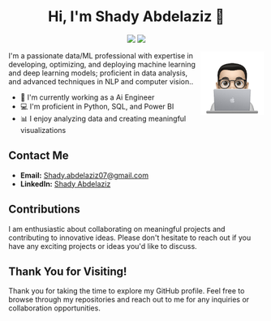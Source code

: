 <h1 align="center">Hi, I'm Shady Abdelaziz 👋</h1>
<p align="center">
    <a href="mailto:Shady.abdelaziz07@gmail.com"><img src="https://img.shields.io/badge/email-%23D14836?style=flat&logo=gmail&logoColor=white"/></a>
    <a href="https://www.linkedin.com/in/shady-abdelaziz-6bba56209/"><img src="https://img.shields.io/badge/linkedin-%230177B5?style=flat&logo=linkedin&logoColor=white"/></a>
</p>

<img src="https://github.com/Shady-Abdelaziz/Shady-Abdelaziz/blob/main/profile-img.png" align="right" width="25%"/>

I'm a passionate data/ML professional with expertise in developing, optimizing, and deploying machine learning and deep learning models; proficient in data analysis, and advanced techniques in NLP and computer vision..

- 🔭 I'm currently working as a Ai Engineer
- 💻 I'm proficient in Python, SQL, and Power BI
- 📊 I enjoy analyzing data and creating meaningful visualizations

## Contact Me

- **Email:** [Shady.abdelaziz07@gmail.com](mailto:Shady.abdelaziz07@gmail.com)
- **LinkedIn:** [Shady Abdelaziz](https://www.linkedin.com/in/shady-abdelaziz-6bba56209/)

## Contributions

I am enthusiastic about collaborating on meaningful projects and contributing to innovative ideas. Please don't hesitate to reach out if you have any exciting projects or ideas you'd like to discuss.

## Thank You for Visiting!

Thank you for taking the time to explore my GitHub profile. Feel free to browse through my repositories and reach out to me for any inquiries or collaboration opportunities.
